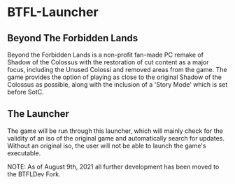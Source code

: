 # BTFL-Launcher

## Beyond The Forbidden Lands

Beyond the Forbidden Lands is a non-profit fan-made PC remake of Shadow of the Colossus with the restoration of cut content as a major focus, including the Unused Colossi and removed areas from the game. The game provides the option of playing as close to the original Shadow of the Colossus as possible, along with the inclusion of a 'Story Mode' which is set before SotC.

## The Launcher

The game will be run through this launcher, which will mainly check for the validity of an iso of the original game and automatically search for updates. Without an original iso, the user will not be able to launch the game's executable.


NOTE: As of August 9th, 2021 all further development has been moved to the BTFLDev Fork.
